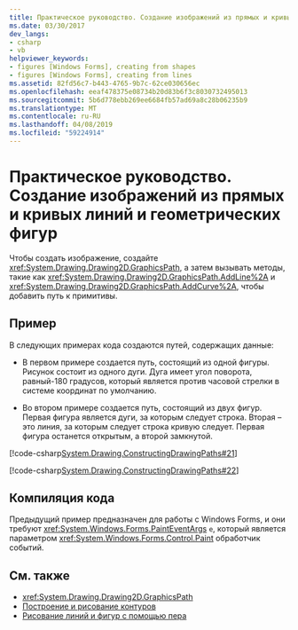 ```yaml
---
title: Практическое руководство. Создание изображений из прямых и кривых линий и геометрических фигур
ms.date: 03/30/2017
dev_langs:
- csharp
- vb
helpviewer_keywords:
- figures [Windows Forms], creating from shapes
- figures [Windows Forms], creating from lines
ms.assetid: 82fd56c7-b443-4765-9b7c-62ce030656ec
ms.openlocfilehash: eeaf478375e08734b20d83b6f3c8030732495013
ms.sourcegitcommit: 5b6d778ebb269ee6684fb57ad69a8c28b06235b9
ms.translationtype: MT
ms.contentlocale: ru-RU
ms.lasthandoff: 04/08/2019
ms.locfileid: "59224914"
---
```

# <a name="how-to-create-figures-from-lines-curves-and-shapes"></a>Практическое руководство. Создание изображений из прямых и кривых линий и геометрических фигур
Чтобы создать изображение, создайте <xref:System.Drawing.Drawing2D.GraphicsPath>, а затем вызывать методы, такие как <xref:System.Drawing.Drawing2D.GraphicsPath.AddLine%2A> и <xref:System.Drawing.Drawing2D.GraphicsPath.AddCurve%2A>, чтобы добавить путь к примитивы.  
  
## <a name="example"></a>Пример  
 В следующих примерах кода создаются путей, содержащих данные:  
  
-   В первом примере создается путь, состоящий из одной фигуры. Рисунок состоит из одного дуги. Дуга имеет угол поворота, равный-180 градусов, который является против часовой стрелки в системе координат по умолчанию.  
  
-   Во втором примере создается путь, состоящий из двух фигур. Первая фигура является дуги, за которым следует строка. Вторая – это линия, за которым следует строка кривую следует. Первая фигура останется открытым, а второй замкнутой.  
  
 [!code-csharp[System.Drawing.ConstructingDrawingPaths#21](~/samples/snippets/csharp/VS_Snippets_Winforms/System.Drawing.ConstructingDrawingPaths/CS/Class1.cs#21)]
   
  
 [!code-csharp[System.Drawing.ConstructingDrawingPaths#22](~/samples/snippets/csharp/VS_Snippets_Winforms/System.Drawing.ConstructingDrawingPaths/CS/Class1.cs#22)]
   
  
## <a name="compiling-the-code"></a>Компиляция кода  
 Предыдущий пример предназначен для работы с Windows Forms, и они требуют <xref:System.Windows.Forms.PaintEventArgs> `e`, который является параметром <xref:System.Windows.Forms.Control.Paint> обработчик событий.  
  
## <a name="see-also"></a>См. также

- <xref:System.Drawing.Drawing2D.GraphicsPath>
- [Построение и рисование контуров](constructing-and-drawing-paths.md)
- [Рисование линий и фигур с помощью пера](using-a-pen-to-draw-lines-and-shapes.md)
